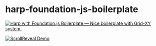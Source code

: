 # harp-foundation-js-boilerplate


[![Harp with Foundation.js Boilerplate — Nice boilerplate with Grid-XY system.]()](https://foundation.zurb.com/sites/docs/xy-grid.html)

[![ScrollReveal Demo](https://foundation.zurb.com/assets/img/learn/features/svgs/code-reduction-01.svg)](https://foundation.zurb.com/sites/docs/xy-grid.html)
